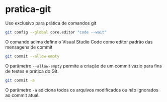 # pratica-git
Uso exclusivo para prática de comandos git

~~~bash
git config --global core.editor "code --wait"
~~~

O comando acima define o Visual Studio Code como editor padrão das mensagens de commit

~~~bash
git commit --allow-empty
~~~

O parâmetro `--allow-empty` permite a criação de um commit vazio para fins de testes e prática do Git.

~~~bash
git commit -a 
~~~

O parâmetro `-a` adiciona todos os arquivos modificados ou não ignorados ao commit atual.
